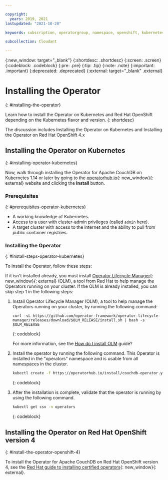 ```yaml
---

copyright:
  years: 2019, 2021
lastupdated: "2021-10-20"

keywords: subscription, operatorgroup, namespace, openshift, kubernetes

subcollection: Cloudant

---
```


{:new_window: target="_blank"}
{:shortdesc: .shortdesc}
{:screen: .screen}
{:codeblock: .codeblock}
{:pre: .pre}
{:tip: .tip}
{:note: .note}
{:important: .important}
{:deprecated: .deprecated}
{:external: target="_blank" .external}

<!-- Acrolinx: 2021-04-12 -->

# Installing the Operator
{: #installing-the-operator}

Learn how to install the Operator on Kubernetes and Red Hat OpenShift depending on the Kubernetes flavor and version. 
{: shortdesc}

The discussion includes Installing the Operator on Kubernetes and Installing the Operator on Red Hat OpenShift 4.x

## Installing the Operator on Kubernetes
{: #installing-operator-kubernetes}

Now, walk through installing the Operator for Apache CouchDB on Kubernetes 1.14 or later by going to the [operatorhub.io](https://operatorhub.io/operator/couchdb-operator){: new_window}{: external} website and clicking the **Install** button. 

### Prerequisites
{: #prerequisites-operator-kubernetes}

- A working knowledge of Kubernetes.
- Access to a user with cluster-admin privileges (called `admin` here).
- A target cluster with access to the internet and the ability to pull from public container registries.

### Installing the Operator
{: #install-steps-operator-kubernetes}

To install the Operator, follow these steps:

If it isn't installed already, you must install [Operator Lifecycle Manager](https://github.com/operator-framework/operator-lifecycle-manager){: new_window}{: external} (OLM), a tool from Red Hat to help manage the Operators running on your cluster.  If the OLM is already installed, you can skip step 1 in the following steps: 

1. Install Operator Lifecycle Manager (OLM), a tool to help manage the Operators running on your cluster, by running the following command: 

    ```curl
    curl -sL https://github.com/operator-framework/operator-lifecycle-manager/releases/download/$OLM_RELEASE/install.sh | bash -s $OLM_RELEASE
    ```
    {: codeblock}

   For more information, see the [How do I install OLM](https://operator-framework.github.io/olm-book/docs/install-olm.html) guide?

2. Install the operator by running the following command. 
   This Operator is installed in the "operators" namespace and is usable from all namespaces in the cluster.
   
    ```sh
    kubectl create -f https://operatorhub.io/install/couchdb-operator.yaml
    ```
    {: codeblock}

3. After the installation is complete, validate that the operator is running by using the following command.

    ```sh
    kubectl get csv -n operators
    ```
    {: codeblock}

## Installing the Operator on Red Hat OpenShift version 4
{: #install-the-operator-openshift-4}

To install the Operator for Apache CouchDB on Red Hat OpenShift version 4, see the [Red Hat guide to installing certified operators](https://docs.openshift.com/container-platform/4.1/applications/operators/olm-adding-operators-to-cluster.html){: new_window}{: external}.
